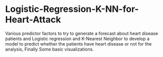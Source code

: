 # Logistic-Regression-K-NN-for-Heart-Attack
Various predictor factors to try to generate a forecast about heart disease patients and Logistic regression and K-Nearest Neighbor to develop a model to predict whether the patients have heart disease or not for the analysis, Finally Some basic visualizations.

